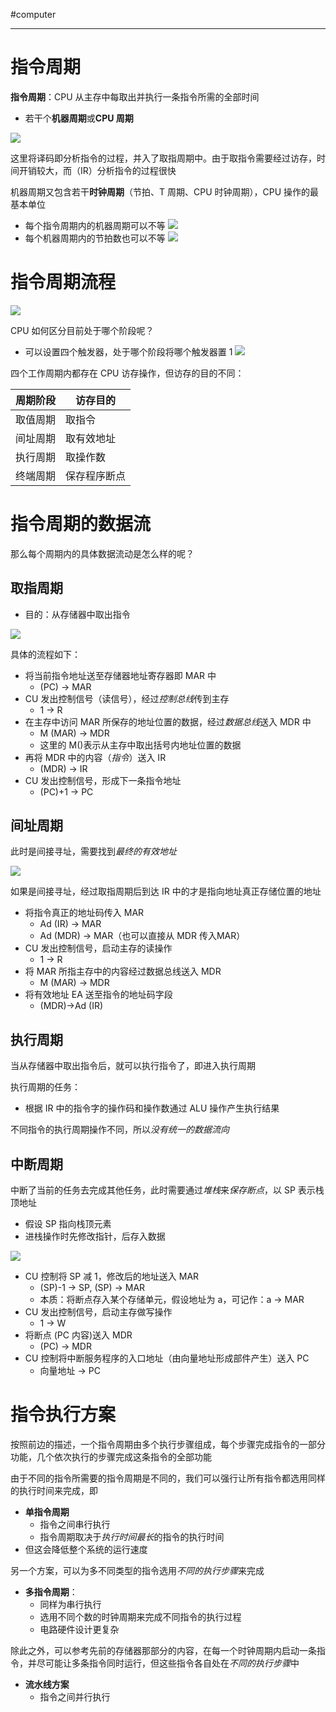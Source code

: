 #computer 

---
# 指令周期

**指令周期**：CPU 从主存中每取出并执行一条指令所需的全部时间
- 若干个**机器周期**或**CPU 周期**

![](../img/Pasted%20image%2020231215102306.png)

这里将译码即分析指令的过程，并入了取指周期中。由于取指令需要经过访存，时间开销较大，而（IR）分析指令的过程很快

机器周期又包含若干**时钟周期**（节拍、T 周期、CPU 时钟周期），CPU 操作的最基本单位
- 每个指令周期内的机器周期可以不等
![](../img/Pasted%20image%2020231215114017.png)
- 每个机器周期内的节拍数也可以不等
![](../img/Pasted%20image%2020231215114305.png)

# 指令周期流程

![](../img/Pasted%20image%2020231215115234.png)

CPU 如何区分目前处于哪个阶段呢？
- 可以设置四个触发器，处于哪个阶段将哪个触发器置 1
![](../img/Pasted%20image%2020231215115350.png)

四个工作周期内都存在 CPU 访存操作，但访存的目的不同：

| 周期阶段 | 访存目的   |
| -------- | ---------- |
| 取值周期 | 取指令     |
| 间址周期 | 取有效地址 |
| 执行周期 | 取操作数   |
|    终端周期      |    保存程序断点        |

# 指令周期的数据流

那么每个周期内的具体数据流动是怎么样的呢？

## 取指周期

- 目的：从存储器中取出指令

![](../img/Pasted%20image%2020231215115758.png)

具体的流程如下：
- 将当前指令地址送至存储器地址寄存器即 MAR 中
	- (PC) -> MAR
- CU 发出控制信号（读信号），经过*控制总线*传到主存
	- 1 -> R
- 在主存中访问 MAR 所保存的地址位置的数据，经过*数据总线*送入 MDR 中
	- M (MAR) -> MDR
	- 这里的 M()表示从主存中取出括号内地址位置的数据
- 再将 MDR 中的内容（*指令*）送入 IR
	- (MDR) -> IR
- CU 发出控制信号，形成下一条指令地址
	- (PC)+1 -> PC

## 间址周期

此时是间接寻址，需要找到*最终的有效地址*

![](../img/Pasted%20image%2020231215121021.png)

如果是间接寻址，经过取指周期后到达 IR 中的才是指向地址真正存储位置的地址

- 将指令真正的地址码传入 MAR
	- Ad (IR) -> MAR
	- Ad (MDR) -> MAR（也可以直接从 MDR 传入MAR）
- CU 发出控制信号，启动主存的读操作
	- 1 -> R
- 将 MAR 所指主存中的内容经过数据总线送入 MDR
	- M (MAR) -> MDR
- 将有效地址 EA 送至指令的地址码字段
	- (MDR)->Ad (IR)

## 执行周期

当从存储器中取出指令后，就可以执行指令了，即进入执行周期

执行周期的任务：
- 根据 IR 中的指令字的操作码和操作数通过 ALU 操作产生执行结果

不同指令的执行周期操作不同，所以*没有统一的数据流向*

## 中断周期

中断了当前的任务去完成其他任务，此时需要通过*堆栈*来*保存断点*，以 SP 表示栈顶地址
- 假设 SP 指向栈顶元素
- 进栈操作时先修改指针，后存入数据

![](../img/Pasted%20image%2020231215162556.png)

- CU 控制将 SP 减 1，修改后的地址送入 MAR
	- (SP)-1 -> SP, (SP) -> MAR
	- 本质：将断点存入某个存储单元，假设地址为 a，可记作：a -> MAR
- CU 发出控制信号，启动主存做写操作
	- 1 -> W
- 将断点 (PC 内容)送入 MDR
	- (PC) -> MDR
- CU 控制将中断服务程序的入口地址（由向量地址形成部件产生）送入 PC
	- 向量地址 -> PC

# 指令执行方案

按照前边的描述，一个指令周期由多个执行步骤组成，每个步骤完成指令的一部分功能，几个依次执行的步骤完成这条指令的全部功能

由于不同的指令所需要的指令周期是不同的，我们可以强行让所有指令都选用同样的执行时间来完成，即
- **单指令周期**
	- 指令之间串行执行
	- 指令周期取决于*执行时间最长*的指令的执行时间
- 但这会降低整个系统的运行速度

另一个方案，可以为多不同类型的指令选用*不同的执行步骤*来完成
- **多指令周期**：
	- 同样为串行执行
	- 选用不同个数的时钟周期来完成不同指令的执行过程
	- 电路硬件设计更复杂

除此之外，可以参考先前的存储器那部分的内容，在每一个时钟周期内启动一条指令，并尽可能让多条指令同时运行，但这些指令各自处在*不同的执行步骤*中
- **流水线方案**
	- 指令之间并行执行


